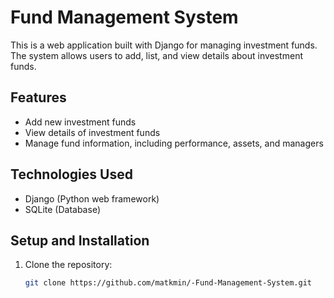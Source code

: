 # Fund Management System

This is a web application built with Django for managing investment funds. The system allows users to add, list, and view details about investment funds.

## Features

- Add new investment funds
- View details of investment funds
- Manage fund information, including performance, assets, and managers

## Technologies Used

- Django (Python web framework)
- SQLite (Database)

## Setup and Installation

1. Clone the repository:

   ```bash
   git clone https://github.com/matkmin/-Fund-Management-System.git
